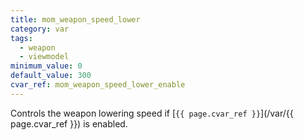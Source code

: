 ```yaml
---
title: mom_weapon_speed_lower
category: var
tags:
  - weapon
  - viewmodel
minimum_value: 0
default_value: 300
cvar_ref: mom_weapon_speed_lower_enable
---
```


Controls the weapon lowering speed if [`{{ page.cvar_ref }}`](/var/{{ page.cvar_ref }}) is enabled.
